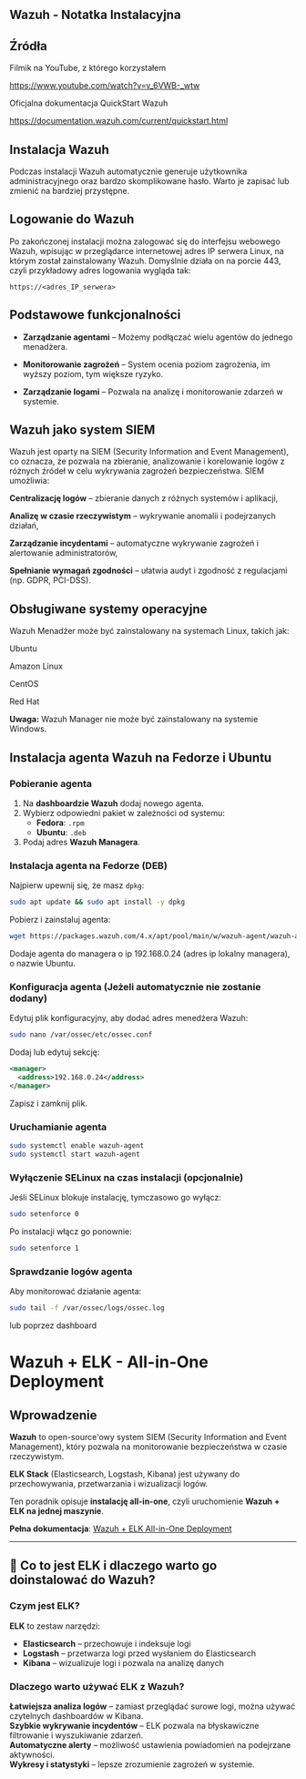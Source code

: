 ## Wazuh - Notatka Instalacyjna

## Źródła

Filmik na YouTube, z którego korzystałem

https://www.youtube.com/watch?v=v_6VWB-_wtw

Oficjalna dokumentacja QuickStart Wazuh

https://documentation.wazuh.com/current/quickstart.html

## Instalacja Wazuh

Podczas instalacji Wazuh automatycznie generuje użytkownika administracyjnego oraz bardzo skomplikowane hasło. Warto je zapisać lub zmienić na bardziej przystępne.

## Logowanie do Wazuh

Po zakończonej instalacji można zalogować się do interfejsu webowego Wazuh, wpisując w przeglądarce internetowej adres IP serwera Linux, na którym został zainstalowany Wazuh. Domyślnie działa on na porcie 443, czyli przykładowy adres logowania wygląda tak:
```
https://<adres_IP_serwera>
```

## Podstawowe funkcjonalności

- **Zarządzanie agentami** – Możemy podłączać wielu agentów do jednego menadżera.

- **Monitorowanie zagrożeń** – System ocenia poziom zagrożenia, im wyższy poziom, tym większe ryzyko.

- **Zarządzanie logami** – Pozwala na analizę i monitorowanie zdarzeń w systemie.

## Wazuh jako system SIEM

Wazuh jest oparty na SIEM (Security Information and Event Management), co oznacza, że pozwala na zbieranie, analizowanie i korelowanie logów z różnych źródeł w celu wykrywania zagrożeń bezpieczeństwa. SIEM umożliwia:

**Centralizację logów** – zbieranie danych z różnych systemów i aplikacji,

**Analizę w czasie rzeczywistym** – wykrywanie anomalii i podejrzanych działań,

**Zarządzanie incydentami** – automatyczne wykrywanie zagrożeń i alertowanie administratorów,

**Spełnianie wymagań zgodności** – ułatwia audyt i zgodność z regulacjami (np. GDPR, PCI-DSS).

## Obsługiwane systemy operacyjne

Wazuh Menadżer może być zainstalowany na systemach Linux, takich jak:

Ubuntu

Amazon Linux

CentOS

Red Hat

**Uwaga:** Wazuh Manager nie może być zainstalowany na systemie Windows.

## Instalacja agenta Wazuh na Fedorze i Ubuntu

### Pobieranie agenta

1. Na **dashboardzie Wazuh** dodaj nowego agenta.
2. Wybierz odpowiedni pakiet w zależności od systemu:
   - **Fedora**: `.rpm`
   - **Ubuntu**: `.deb`
3. Podaj adres **Wazuh Managera**.

### Instalacja agenta na Fedorze (DEB)

Najpierw upewnij się, że masz `dpkg`:

```bash
sudo apt update && sudo apt install -y dpkg
```
Pobierz i zainstaluj agenta:

```bash
wget https://packages.wazuh.com/4.x/apt/pool/main/w/wazuh-agent/wazuh-agent_4.11.1-1_amd64.deb && sudo WAZUH_MANAGER='192.168.0.24' WAZUH_AGENT_NAME='Ubuntu' dpkg -i ./wazuh-agent_4.11.1-1_amd64.deb
```

Dodaje agenta do managera o ip 192.168.0.24 (adres ip lokalny managera), o nazwie Ubuntu.

### Konfiguracja agenta (Jeżeli automatycznie nie zostanie dodany)

Edytuj plik konfiguracyjny, aby dodać adres menedżera Wazuh:

```bash
sudo nano /var/ossec/etc/ossec.conf
```

Dodaj lub edytuj sekcję:

```xml
<manager>
  <address>192.168.0.24</address>
</manager>
```

Zapisz i zamknij plik.

### Uruchamianie agenta

```bash
sudo systemctl enable wazuh-agent
sudo systemctl start wazuh-agent
```

### Wyłączenie SELinux na czas instalacji (opcjonalnie)

Jeśli SELinux blokuje instalację, tymczasowo go wyłącz:

```bash
sudo setenforce 0
```

Po instalacji włącz go ponownie:

```bash
sudo setenforce 1
```

### Sprawdzanie logów agenta

Aby monitorować działanie agenta:

```bash
sudo tail -f /var/ossec/logs/ossec.log
```
lub poprzez dashboard

# Wazuh + ELK - All-in-One Deployment

##  Wprowadzenie

**Wazuh** to open-source'owy system SIEM (Security Information and Event Management), który pozwala na monitorowanie bezpieczeństwa w czasie rzeczywistym. 

**ELK Stack** (Elasticsearch, Logstash, Kibana) jest używany do przechowywania, przetwarzania i wizualizacji logów.

Ten poradnik opisuje **instalację all-in-one**, czyli uruchomienie **Wazuh + ELK na jednej maszynie**.

**Pełna dokumentacja**: [Wazuh + ELK All-in-One Deployment](https://documentation.wazuh.com/4.5/deployment-options/elastic-stack/all-in-one-deployment/index.html)

---

## 🔹 Co to jest ELK i dlaczego warto go doinstalować do Wazuh?

### **Czym jest ELK?**
**ELK** to zestaw narzędzi:
- **Elasticsearch** – przechowuje i indeksuje logi
- **Logstash** – przetwarza logi przed wysłaniem do Elasticsearch
- **Kibana** – wizualizuje logi i pozwala na analizę danych

### **Dlaczego warto używać ELK z Wazuh?**
**Łatwiejsza analiza logów** – zamiast przeglądać surowe logi, można używać czytelnych dashboardów w Kibana.  
**Szybkie wykrywanie incydentów** – ELK pozwala na błyskawiczne filtrowanie i wyszukiwanie zdarzeń.  
**Automatyczne alerty** – możliwość ustawienia powiadomień na podejrzane aktywności.  
**Wykresy i statystyki** – lepsze zrozumienie zagrożeń w systemie.  
